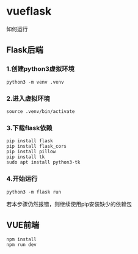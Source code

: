 # vueflask
如何运行
## Flask后端
### 1.创建python3虚拟环境
    python3 -m venv .venv
### 2.进入虚拟环境
    source .venv/bin/activate
### 3.下载flask依赖
    pip install flask
    pip install flask_cors
    pip install pillow
    pip install tk
    sudo apt install python3-tk
### 4.开始运行
    python3 -m flask run
若本步骤仍然报错，则继续使用pip安装缺少的依赖包
## VUE前端
    npm install
    npm run dev